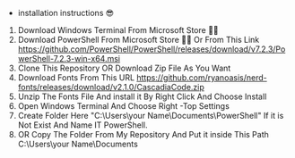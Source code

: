 * installation instructions 😎

1. Download Windows Terminal From Microsoft Store 🏪🏪
2. Download PowerShell From Microsoft Store 🏪🏪 Or From This Link https://github.com/PowerShell/PowerShell/releases/download/v7.2.3/PowerShell-7.2.3-win-x64.msi
3. Clone This Repository OR Download Zip File As You Want
4. Download Fonts From This URL  https://github.com/ryanoasis/nerd-fonts/releases/download/v2.1.0/CascadiaCode.zip
5. Unzip The Fonts File And install  it By Right Click And Choose Install 
6. Open Windows Terminal And Choose  Right -Top Settings 
7. Create Folder Here "C:\Users\your Name\Documents\PowerShell" If it is Not Exist And Name IT PowerShell.
8. OR Copy The Folder From My Repository And Put it inside This Path C:\Users\your Name\Documents

